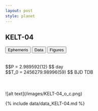 ```yaml
---
layout: post
style: planet
---
```

<script src="../js/planets.js"></script>

## KELT-04

<!-- Tab links -->
<div class="tab">
<button class="tablinks" onclick="openCity(event, 'Ephemeris')">Ephemeris</button>
<button class="tablinks" onclick="openCity(event, 'Data')">Data</button>
<button class="tablinks" onclick="openCity(event, 'Figures')">Figures</button>
</div>

<!-- Tab content -->
<div id="Ephemeris" class="tabcontent" markdown="1">
<br/><br/>
$$P = 2.989592(12) $$ day <br/>
$$T_0 = 2456279.98996(59) $$ BJD TDB
<br/><br/>
<br/><br/>
![alt text](/images/KELT-04_o_c.png)
</div>


<div id="Data" class="tabcontent" markdown="1">

{% include data/data_KELT-04.md %}

</div>

